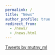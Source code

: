 ```yaml
---
permalink: /
title: "News"
author_profile: true
redirect_from: 
  - /news/
  - /news.html
---
```

<a class="twitter-timeline" data-lang="en" data-dnt="true" data-tweet-limit="3" href="https://twitter.com/mutny_ml?ref_src=twsrc%5Etfw">Tweets by mutny_ml</a> <script async src="https://platform.twitter.com/widgets.js" charset="utf-8"></script>
